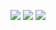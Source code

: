 <a href="https://github.com/search?q=user%3Atobysmith568+typescript"><img src="https://img.shields.io/badge/TypeScript-%23007BCD.svg?&style=for-the-badge&logo=Typescript&logoColor=white&link=https://github.com/search?q=user%3Atobysmith568+typescript"/><a/>
<a href="https://github.com/search?q=user%3Atobysmith568+csharp"><img src="https://img.shields.io/badge/C--Sharp-%23330081.svg?&style=for-the-badge&logo=C%20Sharp&logoColor=white&link=https://github.com/search?q=user%3Atobysmith568+csharp"/><a/>
<a href="https://github.com/search?q=user%3Atobysmith568+node"><img src="https://img.shields.io/badge/node.js-%23026E00.svg?&style=for-the-badge&logo=node.js&logoColor=white&link=https://github.com/search?q=user%3Atobysmith568+node"/><a/>
